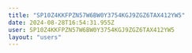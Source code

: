 ```yaml
---
title: "SP10Z4KKFPZN57W6BW0Y3754KGJ9ZGZ6TAX412YW5"
date: 2024-08-28T16:54:31.955Z
user: SP10Z4KKFPZN57W6BW0Y3754KGJ9ZGZ6TAX412YW5
layout: "users"
---
```

    